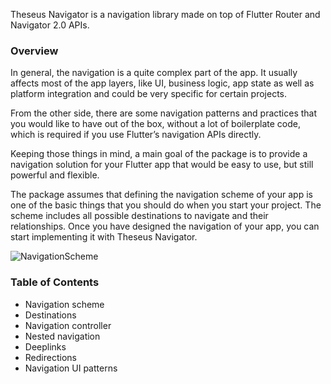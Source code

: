 Theseus Navigator is a navigation library made on top of Flutter Router and Navigator 2.0 APIs.

### Overview

In general, the navigation is a quite complex part of the app. It usually affects most of the app layers, like UI, business logic, app state as well as platform integration and could be very specific for certain projects.

From the other side, there are some navigation patterns and practices that you would like to have out of the box, without a lot of boilerplate code, which is required if you use Flutter’s navigation APIs directly.

Keeping those things in mind, a main goal of the package is to provide a navigation solution for your Flutter app that would be easy to use, but still powerful and flexible.

The package assumes that defining the navigation scheme of your app is one of the basic things that you should do when you start your project. The scheme includes all possible destinations to navigate and their relationships. Once you have designed the navigation of your app, you can start implementing it with Theseus Navigator.

![NavigationScheme](https://user-images.githubusercontent.com/11990453/211164242-2e2db77e-91a7-41f0-992d-e2195d65f0f6.jpg)

### Table of Contents

* Navigation scheme
* Destinations
* Navigation controller
* Nested navigation
* Deeplinks
* Redirections
* Navigation UI patterns
